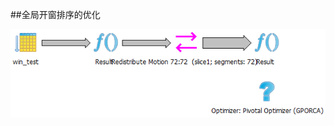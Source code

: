 ##全局开窗排序的优化


![测试的性能基准](https://github.com/water32/gpfaq/blob/master/images/2020/win_tuning/base.png)
